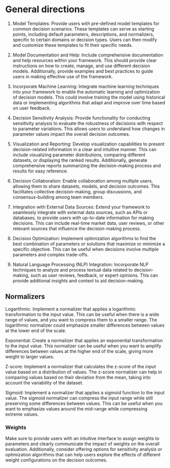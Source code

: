 # General directions

1. Model Templates: Provide users with pre-defined model templates for common decision scenarios. These templates can serve as starting points,
including default parameters, descriptions, and normalizers, specific to certain domains or decision types. Users can then modify and customize these templates to fit their specific needs.

2. Model Documentation and Help: Include comprehensive documentation and help resources within your framework.
This should provide clear instructions on how to create, manage, and use different decision models.
Additionally, provide examples and best practices to guide users in making effective use of the framework.



5. Incorporate Machine Learning: Integrate machine learning techniques into your framework to enable the automatic learning and optimization of decision models.
This could involve training the model using historical data or implementing algorithms that adapt and improve over time based on user feedback.


6. Decision Sensitivity Analysis: Provide functionality for conducting sensitivity analysis to evaluate the robustness of decisions with respect to parameter variations.
This allows users to understand how changes in parameter values impact the overall decision outcomes.


7. Visualization and Reporting: Develop visualization capabilities to present decision-related information in a clear and intuitive manner.
This can include visualizing parameter distributions, comparing different datasets, or displaying the ranked results.
Additionally, generate comprehensive reports summarizing the decision-making process and results for easy reference.

8. Decision Collaboration: Enable collaboration among multiple users, allowing them to share datasets, models, and decision outcomes.
This facilitates collective decision-making, group discussions, and consensus-building among team members.


9. Integration with External Data Sources: Extend your framework to seamlessly integrate with external data sources, such as APIs or databases,
to provide users with up-to-date information for making decisions. This can include real-time market data, user reviews, or other relevant sources that influence the decision-making process.

10. Decision Optimization: Implement optimization algorithms to find the best combination of parameters or solutions that maximize or minimize a specific objective.
This can be useful when decisions involve multiple parameters and complex trade-offs.

11. Natural Language Processing (NLP) Integration: Incorporate NLP techniques to analyze and process textual data related to decision-making,
such as user reviews, feedback, or expert opinions. This can provide additional insights and context to aid decision-making.

## Normalizers
Logarithmic: Implement a normalizer that applies a logarithmic transformation to the input value. 
This can be useful when there is a wide range of values, and you want to compress them to a smaller range. 
The logarithmic normalizer could emphasize smaller differences between values at the lower end of the scale.

Exponential: Create a normalizer that applies an exponential transformation to the input value. 
This normalizer can be useful when you want to amplify differences between values at the higher end of the scale, giving more weight to larger values.

Z-score: Implement a normalizer that calculates the z-score of the input value based on a distribution of values. 
The z-score normalizer can help in comparing values based on their deviation from the mean, taking into account the variability of the dataset.

Sigmoid: Implement a normalizer that applies a sigmoid function to the input value. The sigmoid normalizer can compress the input range while still preserving some differences between values. 
This can be useful when you want to emphasize values around the mid-range while compressing extreme values.


### Weights

Make sure to provide users with an intuitive interface to assign weights to parameters and clearly communicate the impact of weights on the overall evaluation. 
Additionally, consider offering options for sensitivity analysis or optimization algorithms that can help users explore the effects of different weight configurations on the decision outcomes.
